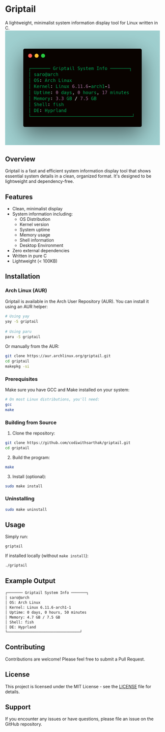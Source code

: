 # Griptail
A lightweight, minimalist system information display tool for Linux written in C.
![screenshot](screenshot.png)

## Overview
Griptail is a fast and efficient system information display tool that shows essential system details in a clean, organized format. It's designed to be lightweight and dependency-free.

## Features
- Clean, minimalist display
- System information including:
  - OS Distribution
  - Kernel version
  - System uptime
  - Memory usage
  - Shell information
  - Desktop Environment
- Zero external dependencies
- Written in pure C
- Lightweight (< 100KB)

## Installation

### Arch Linux (AUR)
Griptail is available in the Arch User Repository (AUR). You can install it using an AUR helper:

```bash
# Using yay
yay -S griptail

# Using paru
paru -S griptail
```

Or manually from the AUR:
```bash
git clone https://aur.archlinux.org/griptail.git
cd griptail
makepkg -si
```

### Prerequisites
Make sure you have GCC and Make installed on your system:
```bash
# On most Linux distributions, you'll need:
gcc
make
```

### Building from Source
1. Clone the repository:
```bash
git clone https://github.com/codiwithsarthak/griptail.git
cd griptail
```

2. Build the program:
```bash
make
```

3. Install (optional):
```bash
sudo make install
```

### Uninstalling
```bash
sudo make uninstall
```

## Usage
Simply run:
```bash
griptail
```

If installed locally (without `make install`):
```bash
./griptail
```

## Example Output
```
┌─────── Griptail System Info ───────┐
│ saro@arch
│ OS: Arch Linux
│ Kernel: Linux 6.11.6-arch1-1
│ Uptime: 0 days, 0 hours, 50 minutes
│ Memory: 4.7 GB / 7.5 GB
│ Shell: fish
│ DE: Hyprland
└─────────────────────────────────┘
```

## Contributing
Contributions are welcome! Please feel free to submit a Pull Request.

## License
This project is licensed under the MIT License - see the [LICENSE](LICENSE) file for details.

## Support
If you encounter any issues or have questions, please file an issue on the GitHub repository.
